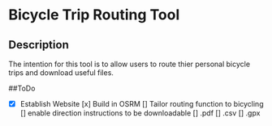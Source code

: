 

# Bicycle Trip Routing Tool

## Description 
 The intention for this tool is to allow users to route thier personal bicycle trips and download useful files. 
 
##ToDo
 
 *[x] Establish Website
 [x] Build in OSRM
 [] Tailor routing function to bicycling
 [] enable direction instructions to be downloadable 
  [] .pdf
  [] .csv
  [] .gpx
  
  
